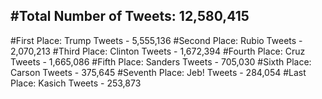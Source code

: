 #Total Number of Tweets: 12,580,415 
---
#First Place: Trump Tweets - 5,555,136
#Second Place: Rubio Tweets - 2,070,213
#Third Place: Clinton Tweets - 1,672,394
#Fourth Place: Cruz Tweets - 1,665,086
#Fifth Place: Sanders Tweets - 705,030
#Sixth Place: Carson Tweets - 375,645
#Seventh Place: Jeb! Tweets - 284,054
#Last Place: Kasich Tweets - 253,873
